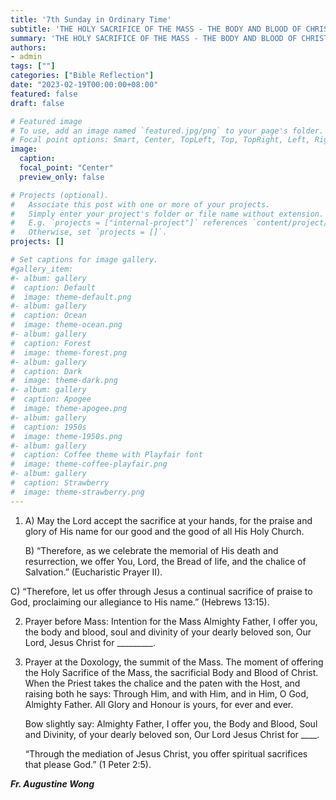 ```yaml
---
title: '7th Sunday in Ordinary Time'
subtitle: 'THE HOLY SACRIFICE OF THE MASS - THE BODY AND BLOOD OF CHRIST OFFERED ON THE CROSS'
summary: 'THE HOLY SACRIFICE OF THE MASS - THE BODY AND BLOOD OF CHRIST OFFERED ON THE CROSS'
authors:
- admin
tags: [""]
categories: ["Bible Reflection"]
date: "2023-02-19T00:00:00+08:00"
featured: false
draft: false

# Featured image
# To use, add an image named `featured.jpg/png` to your page's folder.
# Focal point options: Smart, Center, TopLeft, Top, TopRight, Left, Right, BottomLeft, Bottom, BottomRight
image:
  caption:
  focal_point: "Center"
  preview_only: false

# Projects (optional).
#   Associate this post with one or more of your projects.
#   Simply enter your project's folder or file name without extension.
#   E.g. `projects = ["internal-project"]` references `content/project/deep-learning/index.md`.
#   Otherwise, set `projects = []`.
projects: []

# Set captions for image gallery.
#gallery_item:
#- album: gallery
#  caption: Default
#  image: theme-default.png
#- album: gallery
#  caption: Ocean
#  image: theme-ocean.png
#- album: gallery
#  caption: Forest
#  image: theme-forest.png
#- album: gallery
#  caption: Dark
#  image: theme-dark.png
#- album: gallery
#  caption: Apogee
#  image: theme-apogee.png
#- album: gallery
#  caption: 1950s
#  image: theme-1950s.png
#- album: gallery
#  caption: Coffee theme with Playfair font
#  image: theme-coffee-playfair.png
#- album: gallery
#  caption: Strawberry
#  image: theme-strawberry.png
---
```

1. A) May the Lord accept the sacrifice at your hands, for the praise and glory of His name for our good and the good of all His Holy Church.

   B) “Therefore, as we celebrate the memorial of His death and resurrection, we offer You, Lord, the Bread of life, and the chalice of Salvation.” (Eucharistic Prayer II).

  C) “Therefore, let us offer through Jesus a continual sacrifice of praise to God, proclaiming our allegiance to His name.” (Hebrews 13:15).

2. Prayer before Mass: Intention for the Mass
    Almighty Father,
    I offer you, the body and blood, soul and divinity of your dearly beloved son, Our 
    Lord, Jesus Christ for _________.

3. Prayer at the Doxology, the summit of the Mass. The moment of offering the 
    Holy Sacrifice of the Mass, the sacrificial Body and Blood of Christ. When the
    Priest takes the chalice and the paten with the Host, and raising both he says:
    Through Him, and with Him, and in Him, O God, Almighty Father. All Glory and 
    Honour is yours, for ever and ever.

    Bow slightly say: Almighty Father, I offer you, the Body and Blood, Soul and 
    Divinity, of your dearly beloved son, Our Lord Jesus Christ for ____.

    “Through the mediation of Jesus Christ, you offer spiritual sacrifices that please God.” (1 Peter 2:5).


___Fr. Augustine Wong___